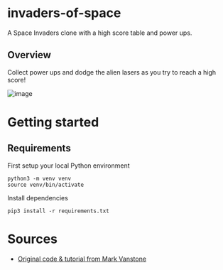 # invaders-of-space
A Space Invaders clone with a high score table and power ups.

## Overview
Collect power ups and dodge the alien lasers as you try to reach a high score!

![image](https://github.com/Izekeal/invaders-of-space/assets/73136035/1c95149a-fd4b-4504-942d-467a3949296e)


# Getting started 

## Requirements

First setup your local Python environment
```
python3 -m venv venv
source venv/bin/activate
```

Install dependencies
```
pip3 install -r requirements.txt
```

# Sources
- [Original code & tutorial from Mark Vanstone](https://education.technovisual.co.uk/ff-portfolio/coding-games-with-pygame-zero-part-five-space-invaders-2/)
